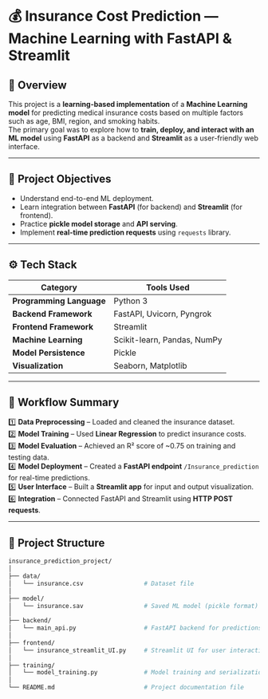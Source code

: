 # 💰 Insurance Cost Prediction — Machine Learning with FastAPI & Streamlit

## 📘 Overview  
This project is a **learning-based implementation** of a **Machine Learning model** for predicting medical insurance costs based on multiple factors such as age, BMI, region, and smoking habits.  
The primary goal was to explore how to **train, deploy, and interact with an ML model** using **FastAPI** as a backend and **Streamlit** as a user-friendly web interface.

---

## 🎯 Project Objectives
- Understand end-to-end ML deployment.
- Learn integration between **FastAPI** (for backend) and **Streamlit** (for frontend).
- Practice **pickle model storage** and **API serving**.
- Implement **real-time prediction requests** using `requests` library.

---

## ⚙️ Tech Stack
| Category | Tools Used |
|-----------|-------------|
| **Programming Language** | Python 3 |
| **Backend Framework** | FastAPI, Uvicorn, Pyngrok |
| **Frontend Framework** | Streamlit |
| **Machine Learning** | Scikit-learn, Pandas, NumPy |
| **Model Persistence** | Pickle |
| **Visualization** | Seaborn, Matplotlib |

---

## 🧠 Workflow Summary
1️⃣ **Data Preprocessing** – Loaded and cleaned the insurance dataset.  
2️⃣ **Model Training** – Used **Linear Regression** to predict insurance costs.  
3️⃣ **Model Evaluation** – Achieved an R² score of ~0.75 on training and testing data.  
4️⃣ **Model Deployment** – Created a **FastAPI endpoint** `/Insurance_prediction` for real-time predictions.  
5️⃣ **User Interface** – Built a **Streamlit app** for input and output visualization.  
6️⃣ **Integration** – Connected FastAPI and Streamlit using **HTTP POST requests**.  

---

## 📁 Project Structure
```bash
insurance_prediction_project/
│
├── data/
│   └── insurance.csv                 # Dataset file
│
├── model/
│   └── insurance.sav                 # Saved ML model (pickle format)
│
├── backend/
│   └── main_api.py                   # FastAPI backend for predictions
│
├── frontend/
│   └── insurance_streamlit_UI.py     # Streamlit UI for user interaction
│
├── training/
│   └── model_training.py             # Model training and serialization
│
└── README.md                         # Project documentation file
